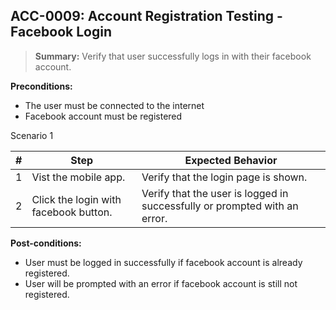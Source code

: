 ## **ACC-0009:** Account Registration Testing - Facebook Login

> **Summary:** Verify that user successfully logs in with their facebook account. <br>

**Preconditions:**

- The user must be connected to the internet
- Facebook account must be registered

Scenario 1

| \#  | Step                                  | Expected Behavior                                                         |
| --- | ------------------------------------- | ------------------------------------------------------------------------- |
| 1   | Vist the mobile app.                  | Verify that the login page is shown.                                      |
| 2   | Click the login with facebook button. | Verify that the user is logged in successfully or prompted with an error. |

**Post-conditions:**

- User must be logged in successfully if facebook account is already registered.
- User will be prompted with an error if facebook account is still not registered.
